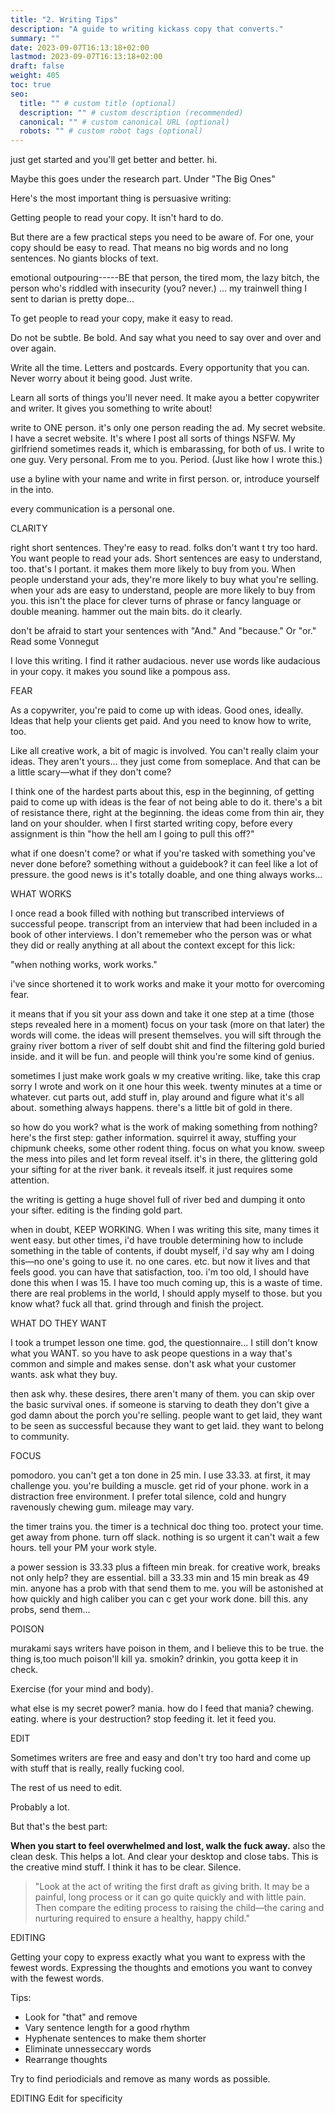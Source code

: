 ```yaml
---
title: "2. Writing Tips"
description: "A guide to writing kickass copy that converts."
summary: ""
date: 2023-09-07T16:13:18+02:00
lastmod: 2023-09-07T16:13:18+02:00
draft: false
weight: 405
toc: true
seo:
  title: "" # custom title (optional)
  description: "" # custom description (recommended)
  canonical: "" # custom canonical URL (optional)
  robots: "" # custom robot tags (optional)
---
```


just get started and you'll get better and better. hi.

Maybe this goes under the research part. Under "The Big Ones"

Here's the most important thing is persuasive writing:

Getting people to read your copy. It isn't hard to do.

But there are a few practical steps you need to be aware of. For one, your copy should be easy to read. That means no big words and no long sentences. No giants blocks of text.

emotional outpouring-----BE that person, the tired mom, the lazy bitch, the person who's riddled with insecurity (you? never.) ... my trainwell thing I sent to darian is pretty dope...

To get people to read your copy, make it easy to read.

Do not be subtle. Be bold. And say what you need to say over and over and over again.

Write all the time. Letters and postcards. Every opportunity that you can. Never worry about it being good. Just write.

Learn all sorts of things you'll never need. It make ayou a better copywriter and writer. It gives you something to write about!



write to ONE person. it's only one person reading the ad. My secret website. I have a secret website. It's where I post all sorts of things NSFW. My girlfriend sometimes reads it, which is embarassing, for both of us. I write to one guy. Very personal. From me to you. Period. (Just like how I wrote this.)

use a byline with your name and write in first person. or, introduce yourself in the into.

every communication is a personal one.

CLARITY



right short sentences. They're easy to read. folks don't want t try too hard.  You want people to read your ads. Short sentences are easy to understand, too. that's I portant. it makes them more likely to buy from you. When people understand your ads, they're more likely to buy what you're selling. when your ads are easy to understand, people are more likely to buy from you. this isn't the place for clever turns of phrase or fancy language or double meaning. hammer out the main bits. do it clearly.

don't be afraid to start your sentences with "And." And "because." Or "or." Read some Vonnegut

I love this writing. I find it rather audacious. never use words like audacious in your copy. it makes you sound like a pompous ass.

FEAR

As a copywriter, you're paid to come up with ideas. Good ones, ideally. Ideas that help your clients get paid. And you need to know how to write, too.

Like all creative work, a bit of magic is involved. You can't really claim your ideas. They aren't yours… they just come from someplace. And that can be a little scary—what if they don't come?

I think one of the hardest parts about this, esp in the beginning, of getting paid to come up with ideas is the fear of not being able to do it. there's a bit of resistance there, right at the beginning. the ideas come from thin air, they land on your shoulder. when I first started writing copy, before every assignment is thin "how the hell am I going to pull this off?"

what if one doesn't come? or what if you're tasked with something you've never done before? something without a guidebook? it can feel like a lot of pressure. the good news is it's totally doable, and one thing always works…

WHAT WORKS

I once read a book filled with nothing but transcribed interviews of successful peope. transcript from an interview that had been included in a book of other interviews. I don't rememeber who the person was or what they did or really anything at all about the context except for this lick:

"when nothing works, work works."

i've since shortened it to work works and make it your motto for overcoming fear.

it means that if you sit your ass down and take it one step at a time (those steps revealed here in a moment) focus on your task (more on that later) the words will come. the ideas will present themselves. you will sift through the grainy river bottom a river of self doubt shit and find the filtering gold buried inside. and it will be fun. and people will think you're some kind of genius.

sometimes I just make work goals w my creative writing. like, take this crap sorry I wrote and work on it one hour this week. twenty minutes at a time or whatever. cut parts out, add stuff in, play around and figure what it's all about. something always happens. there's a little bit of gold in there.

so how do you work? what is the work of making something from nothing? here's the first step: gather information. squirrel it away, stuffing your chipmunk cheeks, some other rodent thing. focus on what you know. sweep the mess into piles and let form reveal itself. it's in there, the glittering gold your sifting for at the river bank. it reveals itself. it just requires some attention.

the writing is getting a huge shovel full of river bed and dumping it onto your sifter. editing is the finding gold part.

when in doubt, KEEP WORKING. When I was writing this site, many times it went easy. but other times, i'd have trouble determining how to include something in the table of contents, if doubt myself, i'd say why am I doing this—no one's going to use it. no one cares. etc. but now it lives and that feels good. you can have that satisfaction, too. i'm too old, I should have done this when I was 15. I have too much coming up, this is a waste of time. there are real problems in the world, I should apply myself to those. but you know what? fuck all that. grind through and finish the project.

WHAT DO THEY WANT

I took a trumpet lesson one time. god, the questionnaire… I still don't know what you WANT. so you have to ask peope questions in a way that's common and simple and makes sense. don't ask what your customer wants. ask what they buy.

then ask why. these desires, there aren't many of them. you can skip over the basic survival ones. if someone is starving to death they don't give a god damn about the porch you're selling. people want to get laid, they want to be seen as successful because they want to get laid. they want to belong to community.

FOCUS

pomodoro. you can't get a ton done in 25 min. I use 33.33. at first, it may challenge you. you're building a muscle. get rid of your phone. work in a distraction free environment. I prefer total silence, cold and hungry ravenously chewing gum. mileage may vary.

the timer trains you. the timer is a technical doc thing too.
protect your time. get away from phone. turn off slack. nothing is so urgent it can't wait a few hours. tell your PM your work style.

a power session is 33.33 plus a fifteen min break. for creative work, breaks not only help? they are essential. bill a 33.33 min and 15 min break as 49 min. anyone has a prob with that send them to me. you will be astonished at how quickly and high caliber you can c get your work done. bill this. any probs, send them…

POISON

murakami says writers have poison in them, and I believe this to be true. the thing is,too much poison'll kill ya. smokin? drinkin, you gotta keep it in check.

Exercise (for your mind and body).

what else is my secret power? mania. how do I feed that mania? chewing. eating. where is your destruction? stop feeding it. let it feed you.

EDIT

Sometimes writers are free and easy and don't try too hard and come up with stuff that is really, really fucking cool.

The rest of us need to edit.

Probably a lot.

But that's the best part:

**When you start to feel overwhelmed and lost, walk the fuck away.** also the clean desk. This helps a lot. And clear your desktop and close tabs. This is the creative mind stuff. I think it has to be clear. Silence.

> "Look at the act of writing the first draft as giving brith. It may be a painful, long process or it can go quite quickly and with little pain. Then compare the editing process to raising the child&mdash;the caring and nurturing required to ensure a healthy, happy child."

EDITING

Getting your copy to express exactly what you want to express with the fewest words. Expressing the thoughts and emotions you want to convey with the fewest words.

Tips:
* Look for "that" and remove
* Vary sentence length for a good rhythm
* Hyphenate sentences to make them shorter
* Eliminate unnesseccary words
* Rearrange thoughts

Try to find periodicials and remove as many words as possible.



EDITING
Edit for specificity <link>
